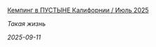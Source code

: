 <!--2025-09-11 04:16:29-->
<div class="yb">
  <a class="nodecor" href="/index.html?jizn_v_ssha/kemping_v_pustyne_kalifornii_ijul_2025">
    <img class="preview" data-videoid="https://www.youtube.com/embed/TBharu3HQy0" src="https://i1.ytimg.com/vi/TBharu3HQy0/hqdefault.jpg" align="left" alt="">
  </a>
  <div class="inlbl text">
    <p><a class="nodecor" href="/index.html?jizn_v_ssha/kemping_v_pustyne_kalifornii_ijul_2025">Кемпинг в ПУСТЫНЕ Калифорнии / Июль 2025</a></p>
    <p><i class="smaller2">Такая жизнь</i></p>
    <i class="smaller3">2025-09-11</i>
  </div>
</div>

